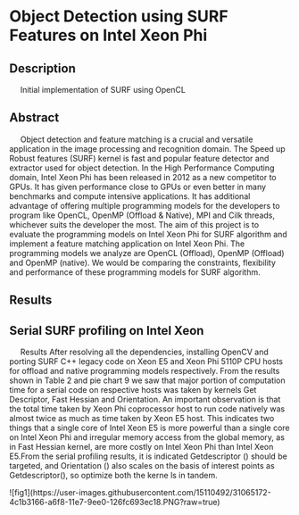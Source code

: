 
<BODY>

<DIV id="id_1">
<H1> Object Detection using SURF Features on Intel Xeon Phi </H1>
</DIV>
<DIV id="id_2_1">
<P class="p9 ft6"><H2> Description </H2></P>
<P class="p10 ft6">&nbsp;&nbsp;&nbsp;&nbsp;&nbsp;Initial implementation of SURF using OpenCL
</P>
</DIV>
<DIV id="id_2_2">
<P class="p9 ft6"><H2> Abstract </H2></P>
<P class="p12 ft6">&nbsp;&nbsp;&nbsp;&nbsp;&nbsp;Object detection and feature matching is a crucial and versatile application in the image processing and recognition domain. The Speed up Robust features (SURF) kernel is fast and popular feature detector and extractor used for object detection. In the High Performance Computing domain, Intel Xeon Phi has been released in 2012 as a new competitor to GPUs. It has given performance close to GPUs or even better in many benchmarks and compute intensive applications. It has additional advantage of offering multiple programming models for the developers to program like OpenCL, OpenMP (Offload &amp; Native), MPI and Cilk threads, whichever suits the developer the most. The aim of this project is to evaluate the programming models on Intel Xeon Phi for SURF algorithm and implement a feature matching application on Intel Xeon Phi. The programming models we analyze are OpenCL (Offload), OpenMP (Offload) and OpenMP (native). We would be comparing the constraints, flexibility and performance of these programming models for SURF algorithm.
</P>
<P class="p9 ft6"><H2> Results </H2></P>
<P class="p12 ft6"><H2> Serial SURF profiling on Intel Xeon </H2></P>
<P class="p12 ft6">&nbsp;&nbsp;&nbsp;&nbsp;&nbsp;Results
After resolving all the dependencies, installing OpenCV and porting SURF C++ legacy code on Xeon E5 and Xeon Phi 5110P
CPU hosts for offload and native programming models respectively. From the results shown in Table 2 and pie chart 9 we saw that
major portion of computation time for a serial code on respective hosts was taken by kernels Get Descriptor, Fast Hessian and
Orientation. An important observation is that the total time taken by Xeon Phi coprocessor host to run code natively was almost
twice as much as time taken by Xeon E5 host. This indicates two things that a single core of Intel Xeon E5 is more powerful than a
single core on Intel Xeon Phi and irregular memory access from the global memory, as in Fast Hessian kernel, are more costly on
Intel Xeon Phi than Intel Xeon E5.From the serial profiling results, it is indicated Getdescriptor () should be targeted, and
Orientation () also scales on the basis of interest points as Getdescriptor(), so optimize both the kerne ls in tandem.
</P>
![fig1](https://user-images.githubusercontent.com/15110492/31065172-4c1b3166-a6f8-11e7-9ee0-126fc693ec18.PNG?raw=true)
</BODY>
</HTML>
